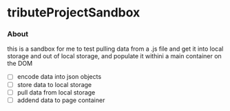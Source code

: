 # tributeProjectSandbox

### About

this is a sandbox for me to test pulling data from a .js file and 
get it into local storage and out of local storage, and populate it withini a main container on the DOM 

- [ ] encode data into json objects
- [ ] store data to local storage
- [ ] pull data from local storage
- [ ] addend data to page container
